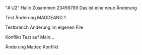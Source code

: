 "# U2" 
Hallo Zusammen 23456789
Das ist eine neue Änderung

Test Änderung MADDEAND 1

Testbranch Änderung im eigenen File

Konflikt Test auf Main...

Änderung Matteo Konflikt
